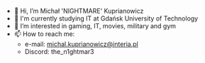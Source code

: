 - 👋 Hi, I’m Michał 'NIGHTMARE' Kuprianowicz
- 📖 I'm currently studying IT at Gdańsk University of Technology
- 👀 I’m interested in gaming, IT, movies, military and gym
- 📫 How to reach me:
  -   e-mail: michal.kuprianowicz@interia.pl
  -   Discord: the_n1ghtmar3

<!---
theNIGHTMAR3/theNIGHTMAR3 is a ✨ special ✨ repository because its `README.md` (this file) appears on your GitHub profile.
You can click the Preview link to take a look at your changes.
--->
